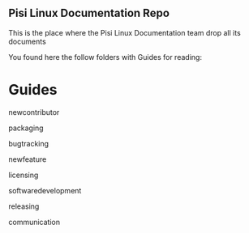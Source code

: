 Pisi Linux Documentation Repo
------------------------------

This is the place where the Pisi Linux Documentation team drop all its documents

You found here the follow folders with Guides for reading:

Guides
======

   newcontributor
   
   packaging
   
   bugtracking
   
   newfeature
   
   licensing
   
   softwaredevelopment
   
   releasing
   
   communication